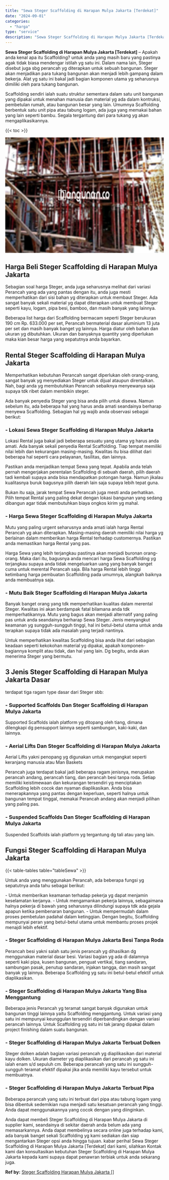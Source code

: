 ```yaml
---
title: "Sewa Steger Scaffolding di Harapan Mulya Jakarta [Terdekat]"
date: "2024-09-01"
categories: 
  - "harga"
type: "service"
description: "Sewa Steger Scaffolding di Harapan Mulya Jakarta [Terdekat]. Anda dapat membeli Steger Scaffolding di Harapan Mulya Jakarta di supplier kami, seandainya di s..."
---
```


**Sewa Steger Scaffolding di Harapan Mulya Jakarta \[Terdekat\]** – Apakah anda kenal apa itu Scaffolding? untuk anda yang masih baru yang pastinya agak tidak biasa mendengar istilah yg satu ini. Dalam nama lain, Steger disebut juga sbg perancah yg diterapkan untuk sebuah bangunan. Steger akan menjadikan para tukang bangunan akan menjadi lebih gampang dalam bekerja. Alat yg satu ini bakal jadi bagian komponen utama yg seharusnya dimiliki oleh para tukang bangunan.

Scaffolding sendiri ialah suatu struktur sementara dalam satu unit bangunan yang dipakai untuk menahan manusia dan material yg ada dalam kontruksi, pembetulan rumah, atau bangunan besar yang lain. Umumnya Scaffolding berbentuk satu unit pipa atau tabung logam, ada juga yang memakai bahan yang lain seperti bambu. Segala tergantung dari para tukang yg akan mengaplikasikannya.

{{< toc >}}

![Sewa Steger Scaffolding di Harapan Mulya Jakarta [Terdekat]](/images/sewa-scaffolding-steger-10.png)

## Harga Beli Steger Scaffolding di Harapan Mulya Jakarta

Sebagian soal harga Steger, anda juga seharusnya melihat dari variasi Perancah yang ada yang pantas dengan itu, anda juga mesti memperhatikan dari sisi bahan yg diterapkan untuk membaut Steger. Ada sangat banyak sekali material yg dapat diterapkan untuk membuat Steger seperti kayu, logam, pipa besi, bamboo, dan masih banyak yang lainnya.

Beberapa list harga dari Scaffolding bermacam seperti Steger berukuran 190 cm Rp. 633.000 per set, Perancah bermaterial dasar aluminium 13 juta per set dan masih banyak banget yg lainnya. Harga diatur oleh bahan dan ukuran yg dibutuhkan. Ukuran dan banyaknya quantity yang diperlukan maka kian besar harga yang sepatutnya anda bayarkan.

## Rental Steger Scaffolding di Harapan Mulya Jakarta

Memperhatikan kebutuhan Perancah sangat diperlukan oleh orang-orang, sangat banyak yg menyediakan Steger untuk dijual ataupun direntalkan. Nah, bagi anda yg membutuhkan Perancah sebaiknya menyewanya saja supaya tdk ribet dalam membikin steger.

Ada banyak penyedia Steger yang bisa anda pilih untuk disewa. Namun sebelum itu, ada beberapa hal yang harus anda amati seandainya berharap menyewa Scaffolding. Sebagian hal yg wajib anda observasi sebagai berikut:

### \- Lokasi Sewa Steger Scaffolding di Harapan Mulya Jakarta

Lokasi Rental juga bakal jadi beberapa sesuatu yang utama yg harus anda amati. Ada banyak sekali penyedia Rental Scaffolding. Tiap tempat memiliki nilai lebih dan kekurangan masing-masing. Kwalitas itu bisa dilihat dari beberapa hal seperti cara pelayanan, fasilitas, dan lainnya.

Pastikan anda menjadikan tempat Sewa yang tepat. Apabila anda telah pernah mengerjakan perentalan Scaffolding di sebuah daerah, pilih daerah tadi kembali supaya anda bisa mendapatkan potongan harga. Namun jikalau kualitasnya buruk bagusnya pilih daerah lain saja supaya lebih tepat guna.

Bukan itu saja, jarak tempat Sewa Perancah juga mesti anda perhatikan. Pilih tempat Rental yang paling dekat dengan lokasi bangunan yang sedang dibangun agar tidak membutuhkan biaya ongkos kirim yg mahal.

### \- Harga Sewa Steger Scaffolding di Harapan Mulya Jakarta

Mutu yang paling urgent seharusnya anda amati ialah harga Rental Perancah yg akan diterapkan. Masing-masing daerah memiliki nilai harga yg berlainan dalam memberikan harga Rental terhadap customernya. Pastikan anda memastikan harga Rental yang pas.

Harga Sewa yang lebih terjangkau pastinya akan menjadi buronan orang-orang. Maka dari itu, bagusnya anda mencari harga Sewa Scaffolding yg terjangkau supaya anda tidak mengeluarkan uang yang banyak banget cuma untuk merental Perancah saja. Bila harga Rental lebih tinggi ketimbang harga pembuatan Scaffolding pada umumnya, alangkah baiknya anda membuatnya saja.

### \- Mutu Baik Steger Scaffolding di Harapan Mulya Jakarta

Banyak banget orang yang tdk memperhatikan kualitas dalam merental Steger. Kwalitas ini akan berdampak fatal bilamana anda tdk memperhatikannya. Mutu yang bagus akan menjadi alternatif yang paling pas untuk anda seandainya berharap Sewa Steger. Jenis menyangkut keamanan yg sungguh-sungguh tinggi, hal ini betul-betul utama untuk anda terapkan supaya tidak ada masalah yang terjadi nantinya.

Untuk memperhatikan kwalitas Scaffolding bisa anda lihat dari sebagian keadaan seperti kekokohan material yg dipakai, apakah komponen-bagiannya komplit atau tidak, dan hal yang lain. Dg begitu, anda akan menerima Steger yang bermutu.

## 3 Jenis Steger Scaffolding di Harapan Mulya Jakarta Dasar

terdapat tiga ragam type dasar dari Steger sbb:

### \- Supported Scaffolds Dan Steger Scaffolding di Harapan Mulya Jakarta

Supported Scaffolds ialah platform yg ditopang oleh tiang, dimana dilengkapi dg pensupport lainnya seperti sambungan, kaki-kaki, dan lainnya.

### \- Aerial Lifts Dan Steger Scaffolding di Harapan Mulya Jakarta

Aerial Lifts yakni penopang yg digunakan untuk mengangkat seperti keranjang manusia atau Man Baskets

Perancah juga terdapat bakal jadi beberapa ragam jenisnya, merupakan perancah andang, perancah tiang, dan perancah besi tanpa roda. Setiap memiliki keistimewaan dan kekurangan tersendiri yg menciptakan Scaffolding lebih cocok dan nyaman diaplikasikan. Anda bisa menerapkannya yang pantas dengan keperluan, seperti halnya untuk bangunan tempat tinggal, memakai Perancah andang akan menjadi pilihan yang paling pas.

### \- Suspended Scaffolds Dan Steger Scaffolding di Harapan Mulya Jakarta

Suspended Scaffolds ialah platform yg tergantung dg tali atau yang lain.

## Fungsi Steger Scaffolding di Harapan Mulya Jakarta

{{< table-tables table="tableSewa" >}}

Untuk anda yang menggunakan Perancah, ada beberapa fungsi yg sepatutnya anda tahu sebagai berikut:

\- Untuk memberikan keamanan terhadap pekerja yg dapat menjamin keselamatan kerjanya. - Untuk mengamankan pekerja lainnya, sebagaimana halnya pekerja di bawah yang seharusnya dilindungi supaya tdk ada gejala apapun ketika pembenaran bangunan. - Untuk mempermudah dalam proses pembetulan padahal dalam ketinggian. Dengan begitu, Scaffolding mempunyai peran yang betul-betul utama untuk membantu proses projek menajdi lebih efektif.

### \- Steger Scaffolding di Harapan Mulya Jakarta Besi Tanpa Roda

Perancah besi yakni salah satu jenis perancah yg dihasilkan dg menggunakan material dasar besi. Variasi bagian yg ada di dalamnya seperti kaki pipa, kusen bangunan, penguat vertikal, tiang sandaran, sambungan pasak, penutup sandaran, injakan tangga, dan masih sangat banyak yg lainnya. Beberapa Scaffolding yg satu ini betul-betul efektif untuk diaplikasikan.

### \- Steger Scaffolding di Harapan Mulya Jakarta Yang Bisa Menggantung

Beberapa jenis Perancah yg teramat sangat banyak digunakan untuk bangunan tinggi lainnya yaitu Scaffolding menggantung. Untuk variasi yang satu ini mempunyai keunggulan tersendiri diperbandingkan dengan variasi perancah lainnya. Untuk Scaffolding yg satu ini tak jarang dipakai dalam project finishing dalam suatu bangunan.

### \- Steger Scaffolding di Harapan Mulya Jakarta Terbuat Dolken

Steger dolken adalah bagian variasi perancah yg diaplikasikan dari material kayu dolken. Ukuran diameter yg diaplikasikan dari perancah yg satu ini ialah enam s/d sepuluh cm. Beberapa perancah yang satu ini sungguh-sungguh teramat efektif dipakai jika anda memiliki kayu tersebut untuk membuatnya.

### \- Steger Scaffolding di Harapan Mulya Jakarta Terbuat Pipa

Beberapa perancah yang satu ini terbuat dari pipa atau tabung logam yang bisa dibentuk sedemikian rupa menjadi satu kesatuan perancah yang tinggi. Anda dapat menggunakannya yang cocok dengan yang diinginkan.

Anda dapat membeli Steger Scaffolding di Harapan Mulya Jakarta di supplier kami, seandainya di sekitar daerah anda belum ada yang memasarkannya. Anda dapat membelinya secara online juga terhadap kami, ada banyak banget sekali Scaffolding yg kami sediakan dan siap mengantarkan Steger opsi anda hingga tujuan. kabar perihal Sewa Steger Scaffolding di Harapan Mulya Jakarta \[Terdekat\] dari kami, silahkan Kontak kami dan konsultasikan kebutuhan Steger Scaffolding di Harapan Mulya Jakarta kepada kami supaya dapat penawran terbiak untuk anda sekarang juga.

**Ref by:** [Steger Scaffolding Harapan Mulya Jakarta []](https://id.wikipedia.org/wiki/Steger)
